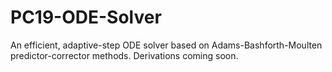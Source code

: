 # PC19-ODE-Solver
An efficient, adaptive-step ODE solver based on Adams-Bashforth-Moulten predictor-corrector methods.
Derivations coming soon.
